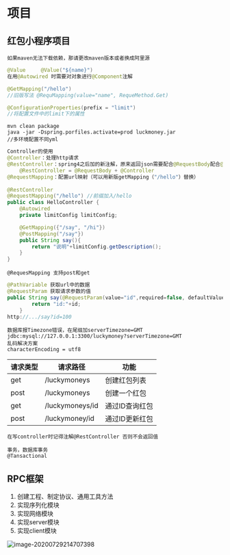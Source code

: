 # 项目

## 红包小程序项目

```
如果maven无法下载依赖，那请更改maven版本或者换成阿里源
```

```java
@Value     @Value("${name}")
在用@Autowired 时需要对对象进行@Component注解
```

```java
@GetMapping("/hello")
//旧版写法 @RequMapping(value="name", RequeMethod.Get)
```

```java
@ConfigurationProperties(prefix = "limit")
//将配置文件中的limit下的属性
```

```
mvn clean package
java -jar -Dspring.porfiles.activate=prod luckmoney.jar
//多环境配置不同yml
```

```java
Controller的使用
@Controller：处理http请求
@RestController：spring4之后加的新注解，原来返回json需要配合@RequestBody配合@Controller
    @RestController = @RequestBody + @Controller
@RequestMapping：配置url映射（可以用新版getMapping（"/hello"）替换）
    
@RestController
@RequestMapping("/hello") //前缀加入/hello
public class HelloController {
    @Autowired
    private limitConfig limitConfig;

    @GetMapping({"/say", "/hi"})
    @PostMapping("/say"})
    public String say(){
        return "说明"+limitConfig.getDescription();
    }
}
```

```
@RequesMapping 支持post和get
```

```java
@PathVariable 获取url中的数据
@RequestParam 获取请求参数的值
public String say(@RequestParam(value="id",required=false, defaultValue = "0") Integer id){
        return "id:"+id;
    }
http://.../say?id=100
```

```
数据库报Timezone错误，在尾缀加serverTimezone=GMT
jdbc:mysql://127.0.0.1:3300/luckymoney?serverTimezone=GMT	
乱码解决方案
characterEncoding = utf8
```

| 请求类型 | 请求路径        | 功能           |
| -------- | --------------- | -------------- |
| get      | /luckymoneys    | 创建红包列表   |
| post     | /luckymoneys    | 创建一个红包   |
| get      | /luckymoneys/id | 通过ID查询红包 |
| post     | /luckymoney/id  | 通过ID更新红包 |

```
在写controller时记得注解@RestController 否则不会返回值
```

```
事务，数据库事务
@Tansactional
```

## RPC框架

1. 创建工程、制定协议、通用工具方法
2. 实现序列化模块
3. 实现网络模块
4. 实现server模块
5. 实现client模块

![image-20200729214707398](D:\github\ketchum2019.github.io\images\image-20200729214707398.png)

